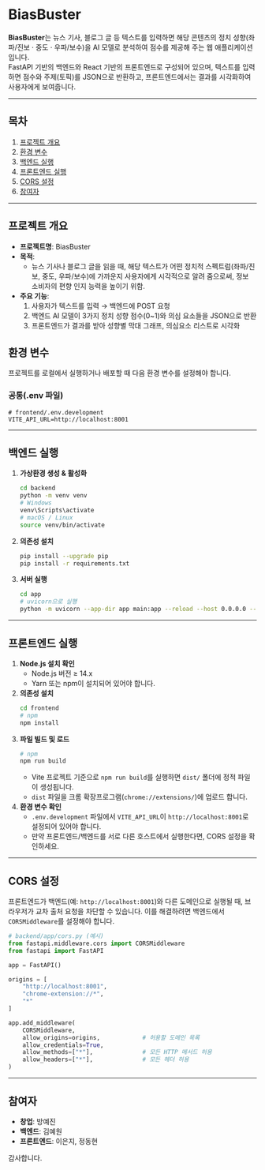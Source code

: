 # BiasBuster

**BiasBuster**는 뉴스 기사, 블로그 글 등 텍스트를 입력하면 해당 콘텐츠의 정치 성향(좌파/진보 · 중도 · 우파/보수)을 AI 모델로 분석하여 점수를 제공해 주는 웹 애플리케이션입니다.  
FastAPI 기반의 백엔드와 React 기반의 프론트엔드로 구성되어 있으며, 텍스트를 입력하면 점수와 주제(토픽)를 JSON으로 반환하고, 프론트엔드에서는 결과를 시각화하여 사용자에게 보여줍니다.

---

## 목차

1. [프로젝트 개요](#프로젝트-개요)  
2. [환경 변수](#환경-변수)  
3. [백엔드 실행](#백엔드-실행)  
4. [프론트엔드 실행](#프론트엔드-실행)  
5. [CORS 설정](#cors-설정)  
6. [참여자](#참여자)  

---

## 프로젝트 개요

- **프로젝트명**: BiasBuster  
- **목적**:  
  - 뉴스 기사나 블로그 글을 읽을 때, 해당 텍스트가 어떤 정치적 스펙트럼(좌파/진보, 중도, 우파/보수)에 가까운지 사용자에게 시각적으로 알려 줌으로써, 정보 소비자의 편향 인지 능력을 높이기 위함.  
- **주요 기능**:  
  1. 사용자가 텍스트를 입력 → 백엔드에 POST 요청  
  2. 백엔드 AI 모델이 3가지 정치 성향 점수(0~1)와 의심 요소들을 JSON으로 반환  
  3. 프론트엔드가 결과를 받아 성향별 막대 그래프, 의심요소 리스트로 시각화  

## 환경 변수

프로젝트를 로컬에서 실행하거나 배포할 때 다음 환경 변수를 설정해야 합니다.

### 공통(.env 파일)

```env
# frontend/.env.development
VITE_API_URL=http://localhost:8001
```
---

## 백엔드 실행

1. **가상환경 생성 & 활성화**  
   ```bash
   cd backend
   python -m venv venv
   # Windows
   venv\Scripts\activate
   # macOS / Linux
   source venv/bin/activate
   ```
2. **의존성 설치**  
   ```bash
   pip install --upgrade pip
   pip install -r requirements.txt
   ```
3. **서버 실행**  
   ```bash
   cd app
   # uvicorn으로 실행
   python -m uvicorn --app-dir app main:app --reload --host 0.0.0.0 --port 8001
   ```
---

## 프론트엔드 실행

1. **Node.js 설치 확인**  
   - Node.js 버전 ≥ 14.x  
   - Yarn 또는 npm이 설치되어 있어야 합니다.
2. **의존성 설치**  
   ```bash
   cd frontend
   # npm
   npm install
   ```
3. **파일 빌드 및 로드**  
   ```bash
   # npm
   npm run build
   ```
   - Vite 프로젝트 기준으로 `npm run build`를 실행하면 `dist/` 폴더에 정적 파일이 생성됩니다.  
   - `dist` 파일을 크롬 확장프로그램(`chrome://extensions/`)에 업로드 합니다.
4. **환경 변수 확인**  
   - `.env.development` 파일에서 `VITE_API_URL`이 `http://localhost:8001`로 설정되어 있어야 합니다.
   - 만약 프론트엔드/백엔드를 서로 다른 호스트에서 실행한다면, CORS 설정을 확인하세요.

---

## CORS 설정

프론트엔드가 백엔드(예: `http://localhost:8001`)와 다른 도메인으로 실행될 때, 브라우저가 교차 출처 요청을 차단할 수 있습니다. 이를 해결하려면 백엔드에서 `CORSMiddleware`를 설정해야 합니다.

```python
# backend/app/cors.py (예시)
from fastapi.middleware.cors import CORSMiddleware
from fastapi import FastAPI

app = FastAPI()

origins = [
    "http://localhost:8001",
    "chrome-extension://*", 
    "*"
]

app.add_middleware(
    CORSMiddleware,
    allow_origins=origins,            # 허용할 도메인 목록
    allow_credentials=True,
    allow_methods=["*"],              # 모든 HTTP 메서드 허용
    allow_headers=["*"],              # 모든 헤더 허용
)
```
---

## 참여자

- **창업**: 방예진 
- **백엔드**: 김예원  
- **프론트엔드**: 이은지, 정동현  

감사합니다.  
